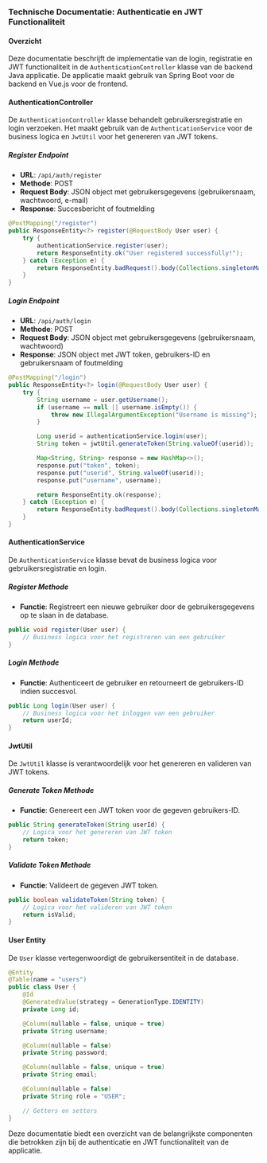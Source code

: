 ### Technische Documentatie: Authenticatie en JWT Functionaliteit

#### Overzicht
Deze documentatie beschrijft de implementatie van de login, registratie en JWT functionaliteit in de `AuthenticationController` klasse van de backend Java applicatie. De applicatie maakt gebruik van Spring Boot voor de backend en Vue.js voor de frontend.

#### AuthenticationController

De `AuthenticationController` klasse behandelt gebruikersregistratie en login verzoeken. Het maakt gebruik van de `AuthenticationService` voor de business logica en `JwtUtil` voor het genereren van JWT tokens.

##### Register Endpoint

- **URL**: `/api/auth/register`
- **Methode**: POST
- **Request Body**: JSON object met gebruikersgegevens (gebruikersnaam, wachtwoord, e-mail)
- **Response**: Succesbericht of foutmelding

```java
@PostMapping("/register")
public ResponseEntity<?> register(@RequestBody User user) {
    try {
        authenticationService.register(user);
        return ResponseEntity.ok("User registered successfully!");
    } catch (Exception e) {
        return ResponseEntity.badRequest().body(Collections.singletonMap("error", e.getMessage()));
    }
}
```

##### Login Endpoint

- **URL**: `/api/auth/login`
- **Methode**: POST
- **Request Body**: JSON object met gebruikersgegevens (gebruikersnaam, wachtwoord)
- **Response**: JSON object met JWT token, gebruikers-ID en gebruikersnaam of foutmelding

```java
@PostMapping("/login")
public ResponseEntity<?> login(@RequestBody User user) {
    try {
        String username = user.getUsername();
        if (username == null || username.isEmpty()) {
            throw new IllegalArgumentException("Username is missing");
        }

        Long userid = authenticationService.login(user);
        String token = jwtUtil.generateToken(String.valueOf(userid));

        Map<String, String> response = new HashMap<>();
        response.put("token", token);
        response.put("userid", String.valueOf(userid));
        response.put("username", username);

        return ResponseEntity.ok(response);
    } catch (Exception e) {
        return ResponseEntity.badRequest().body(Collections.singletonMap("error", e.getMessage()));
    }
}
```

#### AuthenticationService

De `AuthenticationService` klasse bevat de business logica voor gebruikersregistratie en login.

##### Register Methode

- **Functie**: Registreert een nieuwe gebruiker door de gebruikersgegevens op te slaan in de database.

```java
public void register(User user) {
    // Business logica voor het registreren van een gebruiker
}
```

##### Login Methode

- **Functie**: Authenticeert de gebruiker en retourneert de gebruikers-ID indien succesvol.

```java
public Long login(User user) {
    // Business logica voor het inloggen van een gebruiker
    return userId;
}
```

#### JwtUtil

De `JwtUtil` klasse is verantwoordelijk voor het genereren en valideren van JWT tokens.

##### Generate Token Methode

- **Functie**: Genereert een JWT token voor de gegeven gebruikers-ID.

```java
public String generateToken(String userId) {
    // Logica voor het genereren van JWT token
    return token;
}
```

##### Validate Token Methode

- **Functie**: Valideert de gegeven JWT token.

```java
public boolean validateToken(String token) {
    // Logica voor het valideren van JWT token
    return isValid;
}
```

#### User Entity

De `User` klasse vertegenwoordigt de gebruikersentiteit in de database.

```java
@Entity
@Table(name = "users")
public class User {
    @Id
    @GeneratedValue(strategy = GenerationType.IDENTITY)
    private Long id;

    @Column(nullable = false, unique = true)
    private String username;

    @Column(nullable = false)
    private String password;

    @Column(nullable = false, unique = true)
    private String email;

    @Column(nullable = false)
    private String role = "USER";

    // Getters en setters
}
```

Deze documentatie biedt een overzicht van de belangrijkste componenten die betrokken zijn bij de authenticatie en JWT functionaliteit van de applicatie.